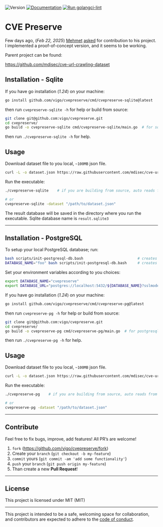 ![Version](https://img.shields.io/badge/version-0.0.0-orange.svg)
[![Documentation](https://godoc.org/github.com/vigo/cvepreserve?status.svg)](https://pkg.go.dev/github.com/vigo/cvepreserve)
[![Run golangci-lint](https://github.com/vigo/cvepreserve/actions/workflows/go-lint.yml/badge.svg)](https://github.com/vigo/cvepreserve/actions/workflows/go-lint.yml)

# CVE Preserve

Few days ago, (*Feb 22, 2025*) [Mehmet][01] [asked][02] for contribution to his
project. I implemented a proof-of-concept version, and it seems to be working.

Parent project can be found:

https://github.com/mdisec/cve-url-crawling-dataset

## Installation - Sqlite

If you have go installation (*1.24*) on your machine:

```bash
go install github.com/vigo/cvepreserve/cmd/cvepreserve-sqlite@latest
```

then run `cvepreserve-sqlite -h` for help or build from source:

```bash
git clone git@github.com:vigo/cvepreserve.git
cd cvepreserve/
go build -o cvepreserve-sqlite cmd/cvepreserve-sqlite/main.go  # for sqlite
```

then run `./cvepreserve-sqlite -h` for help.

## Usage

Download dataset file to you local, `~100MB` json file.

```bash
curl -L -o dataset.json https://raw.githubusercontent.com/mdisec/cve-url-crawling-dataset/main/dataset.json
```

Run the executable:

```bash
./cvepreserve-sqlite    # if you are building from source, auto reads from dataset.json

# or
cvepreserve-sqlite -dataset "/path/to/dataset.json"
```

The result database will be saved in the directory where you run the executable.
Sqlite database name is `result.sqlite3`

---

## Installation - PostgreSQL

To setup your local PostgreSQL database; run:

```bash
bash scripts/init-postgresql-db.bash                         # creates `cvepreserve` database
DATABASE_NAME="foo" bash scripts/init-postgresql-db.bash     # creates `foo` database
```

Set your environment variables according to you choices:

```bash
export DATABASE_NAME="cvepreserve"
export DATABASE_URL="postgres://localhost:5432/${DATABASE_NAME}?sslmode=disable"
```

If you have go installation (*1.24*) on your machine:

```bash
go install github.com/vigo/cvepreserve/cmd/cvepreserve-pg@latest
```

then run `cvepreserve-pg -h` for help or build from source:

```bash
git clone git@github.com:vigo/cvepreserve.git
cd cvepreserve/
go build -o cvepreserve-pg cmd/cvepreserve-pg/main.go  # for postgresql
```

then run `./cvepreserve-pg -h` for help.

## Usage

Download dataset file to you local, `~100MB` json file.

```bash
curl -L -o dataset.json https://raw.githubusercontent.com/mdisec/cve-url-crawling-dataset/main/dataset.json
```

Run the executable:

```bash
./cvepreserve-pg    # if you are building from source, auto reads from dataset.json

# or
cvepreserve-pg -dataset "/path/to/dataset.json"
```

---

## Contribute

Feel free to fix bugs, improve, add features! All PR’s are welcome!

1. `fork` (https://github.com/vigo/cvepreserve/fork)
1. Create your `branch` (`git checkout -b my-feature`)
1. `commit` yours (`git commit -am 'add some functionality'`)
1. `push` your `branch` (`git push origin my-feature`)
1. Than create a new **Pull Request**!

---

## License

This project is licensed under MIT (MIT)

---

This project is intended to be a safe, welcoming space for collaboration, and
contributors are expected to adhere to the [code of conduct][coc].

[01]: https://github.com/mdisec/
[02]: https://x.com/mdisec

[coc]: https://github.com/vigo/cvepreserve/blob/main/CODE_OF_CONDUCT.md
